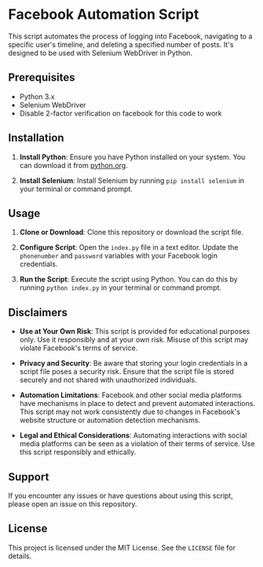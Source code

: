 # Facebook Automation Script

This script automates the process of logging into Facebook, navigating to a specific user's timeline, and deleting a specified number of posts. It's designed to be used with Selenium WebDriver in Python.

## Prerequisites

- Python 3.x
- Selenium WebDriver
- Disable 2-factor verification on facebook for this code to work

## Installation

1. **Install Python**: Ensure you have Python installed on your system. You can download it from [python.org](https://www.python.org/downloads/).

2. **Install Selenium**: Install Selenium by running `pip install selenium` in your terminal or command prompt.


## Usage

1. **Clone or Download**: Clone this repository or download the script file.

2. **Configure Script**: Open the `index.py` file in a text editor. Update the `phonenumber` and `password` variables with your Facebook login credentials.

3. **Run the Script**: Execute the script using Python. You can do this by running `python index.py` in your terminal or command prompt.

## Disclaimers

- **Use at Your Own Risk**: This script is provided for educational purposes only. Use it responsibly and at your own risk. Misuse of this script may violate Facebook's terms of service.

- **Privacy and Security**: Be aware that storing your login credentials in a script file poses a security risk. Ensure that the script file is stored securely and not shared with unauthorized individuals.

- **Automation Limitations**: Facebook and other social media platforms have mechanisms in place to detect and prevent automated interactions. This script may not work consistently due to changes in Facebook's website structure or automation detection mechanisms.

- **Legal and Ethical Considerations**: Automating interactions with social media platforms can be seen as a violation of their terms of service. Use this script responsibly and ethically.

## Support

If you encounter any issues or have questions about using this script, please open an issue on this repository.

## License

This project is licensed under the MIT License. See the `LICENSE` file for details.